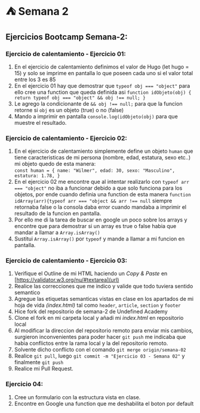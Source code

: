 # ⛺ Semana 2

## Ejercicios Bootcamp Semana-2:

### Ejercicio de calentamiento - Ejercicio 01:

1) En el ejercicio de calentamiento definimos el valor de Hugo (let hugo = 15) y solo se imprime en pantalla lo que poseen cada uno si el valor total entre los 3 es 85
2) En el ejercicio 01 hay que demostrar que `typeof obj === "object"` para ello cree una function que queda definida asi `function idObjeto(obj) {
    return typeof obj === "object" && obj !== null;
}`
3) Le agrego la condicionante de `&& obj !== null;` para que la funcion retorne si `obj` es un objeto (true) o no (false)
4) Mando a imprimir en pantalla `console.log(idObjeto(obj)` para que muestre el resultado.

### Ejercicio de calentamiento - Ejercicio 02:

1) En el ejercicio de calentamiento simplemente define un objeto `human` que tiene caracteristicas de mi persona (nombre, edad, estatura, sexo etc..) mi objeto quedo de esta manera:  
`const human = {
    name: "Wilmer",
    edad: 30,
    sexo: "Masculino",
    estatura: 1.78,
}` 
2) En el ejercicio 02 me encontre que al intentar realizarlo con `typeof arr === "object"` no iba a funcionar debido a que solo funciona para los objetos, por ende cuando definia una function de esta manera `function idArray(arr){typeof arr === "object && arr !== null` siempre retornaba false o la consola daba error cuando mandaba a imprimir el resultado de la funcion en pantalla.
3) Por ello me di la tarea de buscar en google un poco sobre los arrays y encontre que para demostrar si un array es true o false habia que mandar a llamar a `Array.isArray()`
4) Sustitui `Array.isArray()` por `typeof` y mande a llamar a mi funcion en pantalla.

### Ejercicio de calentamiento - Ejercicio 03:

1) Verifique el Outline de mi HTML haciendo un _Copy & Paste_ en [https://validator.w3.org/nu/#textarea](url) 
2) Realice las correcciones que me indico y valide que todo tuviera sentido semantico
3) Agregue las etiquetas semanticas vistas en clase en los apartados de mi hoja de vida _(index.html)_ tal como `header`, `article`, `section` y `footer`
4) Hice fork del repositorio de semana-2 de Undefined Academy
5) Clone el fork en mi carpeta local y añadi mi _index.html_ en repositorio local
6) Al modificar la direccion del repositorio remoto para enviar mis cambios, surgieron inconvenientes para poder hacer `git push` me indicaba que habia conflictos entre la rama local y la del repositorio remoto.
7) Solvente dicho conflicto con el comando `git merge origin/semana-02`
8) Realice `git pull`, luego `git commit -m "Ejercicio 03 - Semana 02"` y finalmente `git push`
9) Realice mi Pull Request.

### Ejercicio 04:

1) Cree un formulario con la estructura vista en clase.
2) Encontre en Google una function que me deshabilita el boton por default